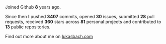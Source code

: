 Joined Github **8** years ago.

Since then I pushed **3407** commits, opened **30** issues, submitted **28** pull requests, received **360** stars across **81** personal projects and contributed to **13** public repositories.

Find out more about me on [lukasbach.com](https://lukasbach.com)
